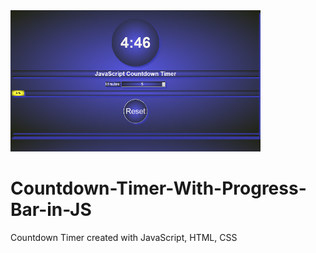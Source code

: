<img src="Screenshot.png" width="400px">

# Countdown-Timer-With-Progress-Bar-in-JS
Countdown Timer created with JavaScript, HTML, CSS
